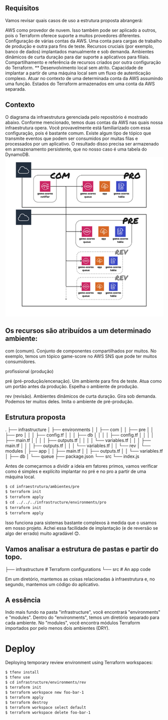 ## Requisitos
Vamos revisar quais casos de uso a estrutura proposta abrangerá:

AWS como provedor de nuvem. Isso também pode ser aplicado a outros, pois o Terraform oferece suporte a muitos provedores diferentes.
Configuração de várias contas da AWS. Uma conta para cargas de trabalho de produção e outra para fins de teste.
Recursos cruciais (por exemplo, banco de dados) implantados manualmente e sob demanda.
Ambientes dinâmicos de curta duração para dar suporte a aplicativos para filiais.
Compartilhamento e referência de recursos criados por outra configuração do Terraform.
** Desenvolvimento local sem atrito.
Capacidade de implantar a partir de uma máquina local sem um fluxo de autenticação complexo.
Atuar no contexto de uma determinada conta da AWS assumindo uma função.
Estados do Terraform armazenados em uma conta da AWS separada.

## Contexto
O diagrama da infraestrutura gerenciada pelo repositório é mostrado abaixo. Conforme mencionado, temos duas contas da AWS nas quais nossa infraestrutura opera. Você provavelmente está familiarizado com essa configuração, pois é bastante comum. Existe algum tipo de tópico que transmite eventos que podem ser consumidos por muitas filas e processados ​​por um aplicativo. O resultado disso precisa ser armazenado em armazenamento persistente, que no nosso caso é uma tabela do DynamoDB.
![Environment](images/01.png)

## Os recursos são atribuídos a um determinado ambiente:

com (comum). Conjunto de componentes compartilhados por muitos. No exemplo, temos um tópico game-score no AWS SNS que pode ter muitos consumidores.

profissional (produção)

pré (pré-produção/encenação). Um ambiente para fins de teste. Atua como um portão antes da produção. Espelha o ambiente de produção.

rev (revisão). Ambientes dinâmicos de curta duração. Gira sob demanda. Podemos ter muitos deles. Imita o ambiente de pré-produção.

## Estrutura proposta

.
├── infrastructure
│   ├── environments
│   │   ├── com
│   │   ├── pre
│   │   ├── pro
│   │   │   ├── config.tf
│   │   │   ├── db
│   │   │   │   ├── config.tf
│   │   │   │   ├── main.tf
│   │   │   │   ├── outputs.tf
│   │   │   │   └── variables.tf
│   │   │   ├── main.tf
│   │   │   ├── outputs.tf
│   │   │   └── variables.tf
│   │   └── rev
│   └── modules
│       ├── app
│       │   ├── main.tf
│       │   ├── outputs.tf
│       │   └── variables.tf
│       ├── db
│       └── queue
├── package.json
└── src
    └── index.js
    
Antes de começarmos a dividir a ideia em fatores primos, vamos verificar como é simples e explícito implantar no pré e no pro a partir de uma máquina local.

```bash
$ cd infraestrutura/ambientes/pre 
$ terraform init 
$ terraform apply 
$ cd ../../../infrastructure/environments/pro 
$ terraform init 
$ terraform apply
```

Isso funciona para sistemas bastante complexos à medida que o usamos em nosso projeto. 
Achei essa facilidade de implantação (e de reversão se algo der errado) muito agradável 😊.

## Vamos analisar a estrutura de pastas e partir do topo.

├── infrastructure # Terraform configurations
└── src            # An app code

Em um diretório, mantemos as coisas relacionadas à infraestrutura e, no segundo, mantemos um código do aplicativo.

## A essência
Indo mais fundo na pasta "infrastructure", você encontrará "environments" e "modules". 
Dentro do "environments", temos um diretório separado para cada ambiente. No "modules", você encontra módulos Terraform importados por pelo menos dois ambientes (DRY).



# Deploy

Deploying temporary review environment using Terraform workspaces:

```
$ tfenv install
$ tfenv use
$ cd infrastructure/environments/rev
$ terraform init
$ terraform workspace new foo-bar-1
$ terraform apply
$ terraform destroy
$ terraform workspace select default
$ terraform workspace delete foo-bar-1
```

